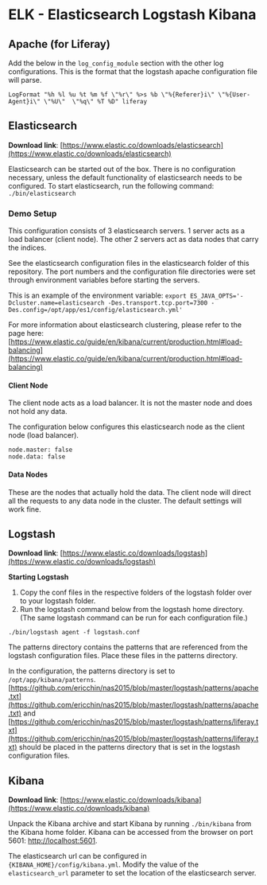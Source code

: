 # ELK - Elasticsearch Logstash Kibana

## Apache (for Liferay)
Add the below in the `log_config_module` section with the other log configurations. This is the format that the logstash apache configuration file will parse.

`LogFormat "%h %l %u %t %m %f \"%r\" %>s %b \"%{Referer}i\" \"%{User-Agent}i\" \"%U\"  \"%q\" %T %D" liferay`

## Elasticsearch
**Download link**: [https://www.elastic.co/downloads/elasticsearch](https://www.elastic.co/downloads/elasticsearch)

Elasticsearch can be started out of the box. There is no configuration necessary, unless the default functionality of elasticsearch needs to be configured. To start elasticsearch, run the following command:
`./bin/elasticsearch`

### Demo Setup
This configuration consists of 3 elasticsearch servers. 1 server acts as a load balancer (client node). The other 2 servers act as data nodes that carry the indices.

See the elasticsearch configuration files in the elasticsearch folder of this repository. The port numbers and the configuration file directories were set through environment variables before starting the servers.

This is an example of the environment variable:
`export ES_JAVA_OPTS='-Dcluster.name=elasticsearch -Des.transport.tcp.port=7300 -Des.config=/opt/app/es1/config/elasticsearch.yml'`

For more information about elasticsearch clustering, please refer to the page here: [https://www.elastic.co/guide/en/kibana/current/production.html#load-balancing](https://www.elastic.co/guide/en/kibana/current/production.html#load-balancing)

#### Client Node
The client node acts as a load balancer. It is not the master node and does not hold any data.

The configuration below configures this elasticsearch node as the client node (load balancer).

```
node.master: false 
node.data: false
```

#### Data Nodes
These are the nodes that actually hold the data. The client node will direct all the requests to any data node in the cluster. The default settings will work fine.

## Logstash
**Download link**: [https://www.elastic.co/downloads/logstash](https://www.elastic.co/downloads/logstash)

**Starting Logstash**

1. Copy the conf files in the respective folders of the logstash folder over to your logstash folder. 
2. Run the logstash command below from the logstash home directory. (The same logstash command can be run for each configuration file.)

`./bin/logstash agent -f logstash.conf`

The patterns directory contains the patterns that are referenced from the logstash configuration files. Place these files in the patterns directory.

In the configuration, the patterns directory is set to `/opt/app/kibana/patterns`. [https://github.com/ericchin/nas2015/blob/master/logstash/patterns/apache.txt](https://github.com/ericchin/nas2015/blob/master/logstash/patterns/apache.txt) and [https://github.com/ericchin/nas2015/blob/master/logstash/patterns/liferay.txt](https://github.com/ericchin/nas2015/blob/master/logstash/patterns/liferay.txt) should be placed in the patterns directory that is set in the logstash configuration files.

## Kibana
**Download link**: [https://www.elastic.co/downloads/kibana](https://www.elastic.co/downloads/kibana)

Unpack the Kibana archive and start Kibana by running `./bin/kibana` from the Kibana home folder. Kibana can be accessed from the browser on port 5601: [http://localhost:5601](http://localhost:5601).

The elasticsearch url can be configured in `{KIBANA_HOME}/config/kibana.yml`. Modify the value of the `elasticsearch_url` parameter to set the location of the elasticsearch server.